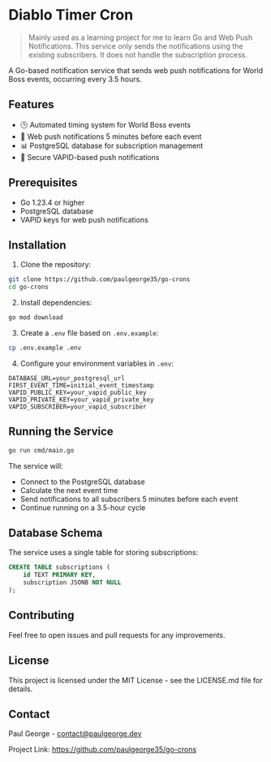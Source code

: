 # Diablo Timer Cron

> Mainly used as a learning project for me to learn Go and Web Push Notifications.
> This service only sends the notifications using the existing subscribers.
> It does not handle the subscription process.

A Go-based notification service that sends web push notifications for World Boss events, occurring every 3.5 hours.

## Features

- 🕒 Automated timing system for World Boss events
- 🔔 Web push notifications 5 minutes before each event
- 📊 PostgreSQL database for subscription management
- 🔐 Secure VAPID-based push notifications

## Prerequisites

- Go 1.23.4 or higher
- PostgreSQL database
- VAPID keys for web push notifications

## Installation

1. Clone the repository:
```bash
git clone https://github.com/paulgeorge35/go-crons
cd go-crons
```

2. Install dependencies:
```bash
go mod download
```

3. Create a `.env` file based on `.env.example`:
```bash
cp .env.example .env
```

4. Configure your environment variables in `.env`:
```
DATABASE_URL=your_postgresql_url
FIRST_EVENT_TIME=initial_event_timestamp
VAPID_PUBLIC_KEY=your_vapid_public_key
VAPID_PRIVATE_KEY=your_vapid_private_key
VAPID_SUBSCRIBER=your_vapid_subscriber
```

## Running the Service

```bash
go run cmd/main.go
```

The service will:
- Connect to the PostgreSQL database
- Calculate the next event time
- Send notifications to all subscribers 5 minutes before each event
- Continue running on a 3.5-hour cycle

## Database Schema

The service uses a single table for storing subscriptions:

```sql
CREATE TABLE subscriptions (
    id TEXT PRIMARY KEY,
    subscription JSONB NOT NULL
);
```

## Contributing

Feel free to open issues and pull requests for any improvements.

## License

This project is licensed under the MIT License - see the LICENSE.md file for details.

## Contact

Paul George - contact@paulgeorge.dev

Project Link: https://github.com/paulgeorge35/go-crons
